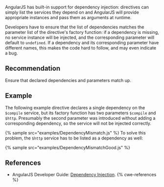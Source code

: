 AngularJS has built-in support for dependency injection: directives can simply list the services they depend on and AngularJS will provide appropriate instances and pass them as arguments at runtime.

Developers have to ensure that the list of dependencies matches the parameter list of the directive's factory function: if a dependency is missing, no service instance will be injected, and the corresponding parameter will default to `undefined`. If a dependency and its corresponding parameter have different names, this makes the code hard to follow, and may even indicate a bug.


## Recommendation
Ensure that declared dependencies and parameters match up.


## Example
The following example directive declares a single dependency on the `$compile` service, but its factory function has two parameters `$compile` and `$http`. Presumably the second parameter was introduced without adding a corresponding dependency, so the service will not be injected correctly.

{% sample src="examples/DependencyMismatch.js" %}
To solve this problem, the `$http` service has to be listed as a dependency as well:

{% sample src="examples/DependencyMismatchGood.js" %}

## References
* AngularJS Developer Guide: [Dependency Injection](https://docs.angularjs.org/guide/di).
{% cwe-references %}
